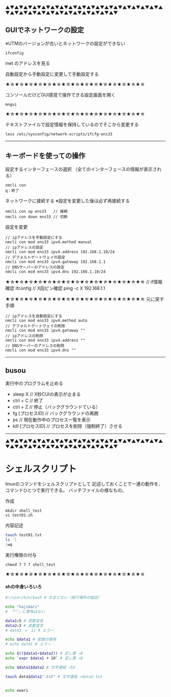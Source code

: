 ▲▼▲▼▲▼▲▼▲▼▲▼▲▼▲▼▲▼▲▼▲▼▲▼▲▼▲▼▲▼▲▼▲▼▲▼▲▼▲▼▲▼▲▼▲▼▲▼▲▼▲▼▲▼▲▼▲▼▲▼

## GUIでネットワークの設定

※UTMのバージョンが古いとネットワークの設定ができない

```
ifconfig
```
inet のアドレスを見る

自動設定から手動設定に変更して手動設定する

★☆★☆★☆★☆★☆★☆★☆★☆★☆★☆★☆★☆★☆★☆★☆

コンソールだけどGUI感覚で操作できる設定画面を開く
```
mngui
```

★☆★☆★☆★☆★☆★☆★☆★☆★☆★☆★☆★☆★☆★☆★☆

テキストファイルで設定情報を保持しているのでそこから変更する
```
less /etc/sysconfig/network-scripts/ifcfg-ens33
```

***

## キーボードを使っての操作

設定するインターフェースの選択
（全てのインターフェースの情報が表示される）
```
nmcli con
q：終了
```

ネットワークに接続する
※設定を変更した後は必ず再接続する
```
nmcli con up ens33   // 接続
nmcli con down ens33 // 切断
```

設定を変更
```
// ipアドレスを手動設定にする
nmcli con mod ens33 ipv4.method manual
// ipアドレスの設定
nmcli con mod ens33 ipv4.address 192.168.1.10/24
// デフォルトゲートウェイの設定
nmcli con mod ens33 ipv4.gateway 192.168.1.1
// DNSサーバーのアドレスの設定
nmcli con mod ens33 ipv4.dns 192.168.1.10/24
```

★☆★☆★☆★☆★☆★☆★☆★☆★☆★☆★☆★☆★☆★☆★☆
// if情報確認
ifconfig
// X回ピン確認
ping -c X 192.168.1.1

★☆★☆★☆★☆★☆★☆★☆★☆★☆★☆★☆★☆★☆★☆★☆
元に戻す手順

```
// ipアドレスを自動設定にする
nmcli con mod ens33 ipv4.method auto
// デフォルトゲートウェイの削除
nmcli con mod ens33 ipv4.gateway ""
// ipアドレスの削除
nmcli con mod ens33 ipv4.address ""
// DNSサーバーのアドレスの削除
nmcli con mod ens33 ipv4.dns ""
```

***

## busou

実行中のプログラムを止める
* sleep X  // X秒CUIの表示が止まる
* ctrl + C // 終了
* ctrl + Z // 停止（バックグラウンドている）
* fg [プロセスID] // バックグラウンドの再開
* ps // 現在動作中のプロセス一覧を表示
* kill [プロセスID] // プロセスを削除（強制終了）させる


***
▲▼▲▼▲▼▲▼▲▼▲▼▲▼▲▼▲▼▲▼▲▼▲▼▲▼▲▼▲▼▲▼▲▼▲▼▲▼▲▼▲▼▲▼▲▼▲▼▲▼▲▼▲▼▲▼▲▼▲▼

# シェルスクリプト
linuxのコマンドをシェルスクリプトとして
記述しておくことで一連の動作を、コマンドひとつで実行できる。
バッチファイルの様なもの。

作成
```
mkdir shell_test
vi test01.sh
```
内容記述
```sh
touch test01.txt
ls -l
:wq
```

実行権限の付与
```
chmod 7 7 7 shell_test
```

★☆★☆★☆★☆★☆★☆★☆★☆★☆★☆★☆★☆★☆★☆★☆

#### shの中身いろいろ

```sh
#!/user/bin/bash # おまじない（実行場所の指定）

echo "hajimari"
# 「""」に意味はない

data1=5 # 変数宣言
data2=3 # 変数宣言
# data3　=　11 # エラー

echo $data1 # 変数の使用
# echo data1 # エラー

echo $(($data1+$data2)) # 足し算 →8
echo `expr $data1 + 10` # 足し算 →8

echo $data1$data2 # 文字連結 →53

touch data$data1".txt" # 文字連結 →data5.txt


echo owari
```
